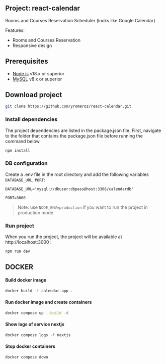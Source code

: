 ## Project: react-calendar
Rooms and Courses Reservation Scheduler (looks like Google Calendar)

Features:
* Rooms and Courses Reservation
* Responsive  design

## Prerequisites
* [Node js](https://nodejs.org/)  v18.x or superior
* [MySQL](https://dev.mysql.com/) v8.x or superior

## Download project
```sh
git clone https://github.com/yromeroz/react-calendar.git
```

### Install dependencies
The project dependencies are listed in the package.json file. First, navigate to the folder that contains the package.json file before running the command below. 
```sh
npm install
```

### DB configuration
Create a .env file in the root directory and add the following variables `DATABASE_URL`, `PORT`:

`DATABASE_URL='mysql://dbuser:dbpass@host:3306/calendardb'`

`PORT=3000`
> Note: use `NODE_ENV=production` if you want to run the project in production mode

### Run project
When you run the project, the project will be available at http://localhost:3000 :
```sh
npm run dev
```

## DOCKER
#### Build docker image
```sh
docker build -t calendar-app .
```
#### Run docker image and create containers
```sh
docker compose up --build -d
```
#### Show logs of service nextjs
```sh
docker compose logs -f nextjs
```
#### Stop docker containers
```sh
docker compose down
```